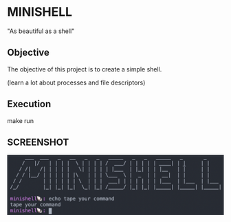 # MINISHELL
"As beautiful as a shell"

## Objective

The objective of this project is to create a simple shell.

(learn a lot about processes and file descriptors)

## Execution

make run

## SCREENSHOT

![Example](img/screenshot.png)